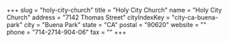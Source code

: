 +++
slug = "holy-city-church"
title = "Holy City Church"
name = "Holy City Church"
address = "7142 Thomas Street"
cityIndexKey = "city-ca-buena-park"
city = "Buena Park"
state = "CA"
postal = "90620"
website = ""
phone = "714-2714-904-06"
fax = ""
+++
